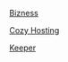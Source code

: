 [Bizness](https://technosavage.github.io/htb_writeups/Machines/bizness.md)

[Cozy Hosting](https://technosavage.github.io/htb_writeups/Machines/cozyhosting.md)

[Keeper](https://technosavage.github.io/htb_writeups/Machines/keeper.md)


